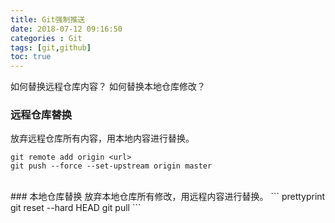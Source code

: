 ```yaml
---
title: Git强制推送
date: 2018-07-12 09:16:50
categories : Git
tags: [git,github]
toc: true
---
```

如何替换远程仓库内容？
如何替换本地仓库修改？
<!--more-->
### 远程仓库替换
放弃远程仓库所有内容，用本地内容进行替换。
``` prettyprint
git remote add origin <url>
git push --force --set-upstream origin master
```
<br>
### 本地仓库替换
放弃本地仓库所有修改，用远程内容进行替换。
``` prettyprint
git reset --hard HEAD  
git pull
```
